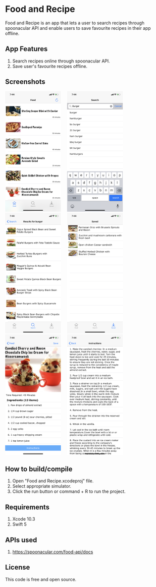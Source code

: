 # Food and Recipe

Food and Recipe is an app that lets a user to search recipes through spoonacular API and enable users to save favourite recipes in their app offline.

## App Features

1. Search recipes online through spoonacular API.
2. Save user's favourite recipes offline.

## Screenshots 
<img src = "Screenshots/Home.PNG" width = "180">  &nbsp; &nbsp; <img src = "Screenshots/Search.PNG" width = "180"> &nbsp; &nbsp; <img src = "Screenshots/SearchResults.PNG" width = "180"> &nbsp; &nbsp; <img src = "Screenshots/Saved.PNG" width = "180"> &nbsp; &nbsp; <img src = "Screenshots/Detail.PNG" width = "180"> &nbsp; &nbsp; <img src = "Screenshots/Instructions.PNG" width = "180">

## How to build/compile
1. Open "Food and Recipe.xcodeproj" file.
2. Select appropriate simulator.
3. Click the run button or command + R to run the project.

## Requirements
1. Xcode 10.3
2. Swift 5

## APIs used
1. https://spoonacular.com/food-api/docs

## License
This code is free and open source.
